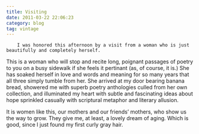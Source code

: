 ```yaml
---
title: Visiting
date: 2011-03-22 22:06:23
category: blog
tag: vintage
---
```

        I was honored this afternoon by a visit from a woman who is just beautifully and completely herself.

This is a woman who will stop and recite long, poignant passages of poetry to you on a busy sidewalk if she feels it pertinant (as, of course, it is.) She has soaked herself in love and words and meaning for so many years that all three simply tumble from her. She arrived at my door bearing banana bread, showered me with superb poetry anthologies culled from her own collection, and illuminated my heart with subtle and fascinating ideas about hope sprinkled casually with scriptural metaphor and literary allusion.

It is women like this, our mothers and our friends’ mothers, who show us the way to grow. They give me, at least, a lovely dream of aging. Which is good, since I just found my first curly gray hair.